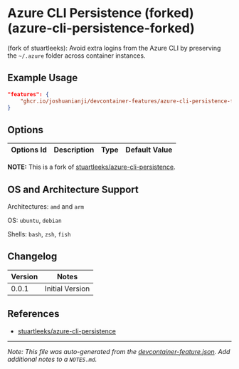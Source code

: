 
# Azure CLI Persistence (forked) (azure-cli-persistence-forked)

(fork of stuartleeks): Avoid extra logins from the Azure CLI by preserving the `~/.azure` folder across container instances.

## Example Usage

```json
"features": {
    "ghcr.io/joshuanianji/devcontainer-features/azure-cli-persistence-forked:0": {}
}
```

## Options

| Options Id | Description | Type | Default Value |
|-----|-----|-----|-----|


**NOTE:** This is a fork of [stuartleeks/azure-cli-persistence](https://github.com/stuartleeks/dev-container-features/tree/main/src/azure-cli-persistence).

## OS and Architecture Support

Architectures: `amd` and `arm`

OS: `ubuntu`, `debian`

Shells: `bash`, `zsh`, `fish`

## Changelog

| Version | Notes           |
| ------- | --------------- |
| 0.0.1   | Initial Version |

## References

- [stuartleeks/azure-cli-persistence](https://github.com/stuartleeks/dev-container-features/tree/main/src/azure-cli-persistence)


---

_Note: This file was auto-generated from the [devcontainer-feature.json](https://github.com/joshuanianji/devcontainer-features/blob/main/src/azure-cli-persistence-forked/devcontainer-feature.json).  Add additional notes to a `NOTES.md`._
